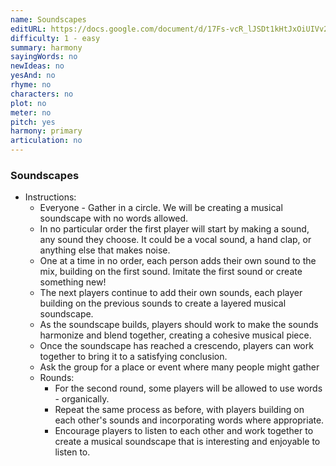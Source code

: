 ```yaml
---
name: Soundscapes
editURL: https://docs.google.com/document/d/17Fs-vcR_lJSDt1kHtJxOiUIVv2xRAKeJQFdVCbTehdk/edit
difficulty: 1 - easy
summary: harmony
sayingWords: no
newIdeas: no
yesAnd: no
rhyme: no
characters: no
plot: no
meter: no
pitch: yes
harmony: primary
articulation: no
---
```


### Soundscapes

* Instructions:   
  * Everyone \- Gather in a circle. We will be creating a musical soundscape with no words allowed.  
  * In no particular order the first player will start by making a sound, any sound they choose. It could be a vocal sound, a hand clap, or anything else that makes noise.  
  * One at a time in no order,  each person adds their own sound to the mix, building on the first sound. Imitate the first sound or create something new\!  
  * The next players continue to add their own sounds, each player building on the previous sounds to create a layered musical soundscape.  
  * As the soundscape builds, players should work to make the sounds harmonize and blend together, creating a cohesive musical piece.  
  * Once the soundscape has reached a crescendo, players can work together to bring it to a satisfying conclusion.  
  * Ask the group for a place or event where many people might gather  
  * Rounds:  
    * For the second round, some players will be allowed to use words \- organically.  
    * Repeat the same process as before, with players building on each other's sounds and incorporating words where appropriate.  
    * Encourage players to listen to each other and work together to create a musical soundscape that is interesting and enjoyable to listen to.